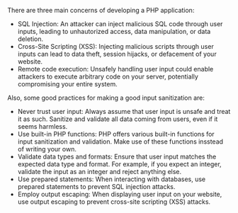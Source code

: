 There are three main concerns of developing a PHP application:
- SQL Injection: An attacker can inject malicious SQL code through user inputs, leading to unhautorized access, data manipulation, or data deletion.
- Cross-Site Scripting (XSS): Injecting malicious scripts through user inputs can lead to data theft, session hijacks, or defacement of your website.
- Remote code execution: Unsafely handling user input could enable attackers to execute arbitrary code on your server, potentially compromising your entire system.

Also, some good practices for making a good input sanitization are:

- Never trust user input: Always assume that user input is unsafe and treat it as such. Sanitize and validate all data coming from users, even if it seems harmless.
- Use built-in PHP functions: PHP offers various built-in functions for input sanitization and validation. Make use of these functions insstead of writing your own.
- Validate data types and formats: Ensure that user input matches the expected data type and format. For example, if you expect an integer, validate the input as an integer and reject anything else.
- Use prepared statements: When interacting with databases, use prepared statements to prevent SQL injection attacks.
- Employ output escaping: When displaying user input on your website, use output escaping to prevent cross-site scripting (XSS) attacks.